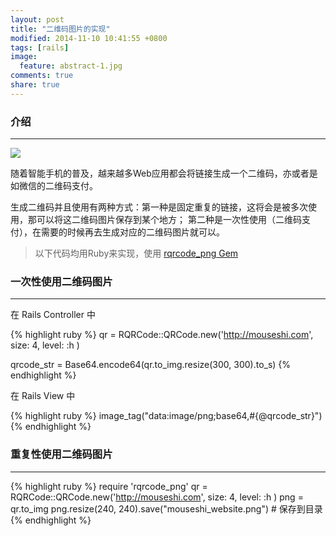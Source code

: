 ```yaml
---
layout: post
title: "二维码图片的实现"
modified: 2014-11-10 10:41:55 +0800
tags: [rails]
image:
  feature: abstract-1.jpg
comments: true
share: true
---
```


### 介绍
---

<img src="{{ site.url }}/images/mouseshi_website.png" class="pull-right">

随着智能手机的普及，越来越多Web应用都会将链接生成一个二维码，亦或者是如微信的二维码支付。

生成二维码并且使用有两种方式：第一种是固定重复的链接，这将会是被多次使用，那可以将这二维码图片保存到某个地方；
第二种是一次性使用（二维码支付），在需要的时候再去生成对应的二维码图片就可以。

 > 以下代码均用Ruby来实现，使用 [rqrcode_png Gem](https://github.com/DCarper/rqrcode_png)

### 一次性使用二维码图片
---

在 Rails Controller 中

{% highlight ruby %}
qr = RQRCode::QRCode.new('http://mouseshi.com', size: 4, level: :h )

qrcode_str = Base64.encode64(qr.to_img.resize(300, 300).to_s)
{% endhighlight %}

在 Rails View 中

{% highlight ruby %}
image_tag("data:image/png;base64,#{@qrcode_str}")
{% endhighlight %}

### 重复性使用二维码图片
---

{% highlight ruby %}
require 'rqrcode_png'
qr = RQRCode::QRCode.new('http://mouseshi.com', size: 4, level: :h )
png = qr.to_img
png.resize(240, 240).save("mouseshi_website.png") # 保存到目录
{% endhighlight %}

